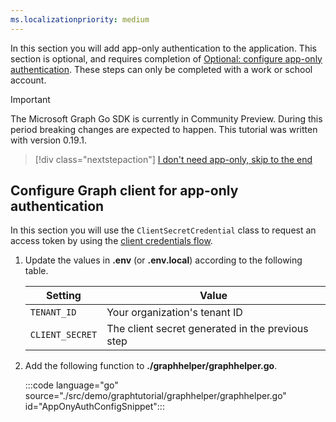 ```yaml
---
ms.localizationpriority: medium
---
```


<!-- markdownlint-disable MD041 -->

In this section you will add app-only authentication to the application. This section is optional, and requires completion of [Optional: configure app-only authentication](?tutorial-step=7). These steps can only be completed with a work or school account.

> [!IMPORTANT]
> The Microsoft Graph Go SDK is currently in Community Preview. During this period breaking changes are expected to happen. This tutorial was written with version 0.19.1.

> [!div class="nextstepaction"]
> [I don't need app-only, skip to the end](?tutorial-step=10)

## Configure Graph client for app-only authentication

In this section you will use the `ClientSecretCredential` class to request an access token by using the [client credentials flow](/azure/active-directory/develop/v2-oauth2-client-creds-grant-flow).

1. Update the values in **.env** (or **.env.local**) according to the following table.

    | Setting | Value |
    |---------|-------|
    | `TENANT_ID` | Your organization's tenant ID |
    | `CLIENT_SECRET` | The client secret generated in the previous step |

1. Add the following function to **./graphhelper/graphhelper.go**.

    :::code language="go" source="./src/demo/graphtutorial/graphhelper/graphhelper.go" id="AppOnyAuthConfigSnippet":::
